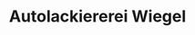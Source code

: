 ---
title: "Autolackiererei Wiegel"
url: /langenzenn/autolackiererei-wiegel/
shop: Autowerkstatt
---